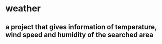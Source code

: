 # weather

## a project that gives information of temperature, wind speed and humidity of the searched area
